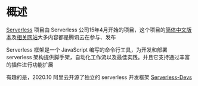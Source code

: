 # 概述

[Serverless](https://github.com/serverless/serverless) 项目由 Serverless 公司15年4月开始的项目，这个项目的[简体中文版本](https://github.com/serverless/serverless/blob/master/README_CN.md)及[相关网站](https://serverlesscloud.cn/)大多内容都是腾讯云在参与、发布

Serverless 框架是一个 JavaScript 编写的命令行工具，为开发和部署 serverless 架构提供脚手架，自动化工作流以及最佳实践。并且它支持通过丰富的插件进行功能扩展

有趣的是，2020.10 阿里云开源了独立的 serverless 开发框架 [Serverless-Devs](https://github.com/serverless-devs)

